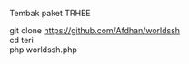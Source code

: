 Tembak paket TRHEE 

git clone https://github.com/Afdhan/worldssh  </br>
cd teri </br>
php worldssh.php </br>
